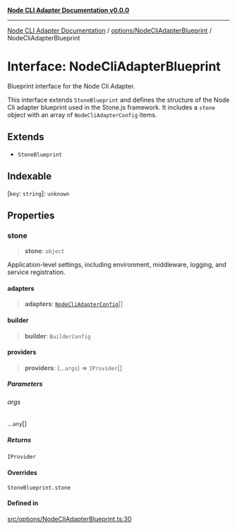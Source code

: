 [**Node CLI Adapter Documentation v0.0.0**](../../../README.md)

***

[Node CLI Adapter Documentation](../../../modules.md) / [options/NodeCliAdapterBlueprint](../README.md) / NodeCliAdapterBlueprint

# Interface: NodeCliAdapterBlueprint

Blueprint interface for the Node Cli Adapter.

This interface extends `StoneBlueprint` and defines the structure of the
Node Cli adapter blueprint used in the Stone.js framework. It includes
a `stone` object with an array of `NodeCliAdapterConfig` items.

## Extends

- `StoneBlueprint`

## Indexable

 \[`key`: `string`\]: `unknown`

## Properties

### stone

> **stone**: `object`

Application-level settings, including environment, middleware, logging, and service registration.

#### adapters

> **adapters**: [`NodeCliAdapterConfig`](NodeCliAdapterConfig.md)[]

#### builder

> **builder**: `BuilderConfig`

#### providers

> **providers**: (...`args`) => `IProvider`[]

##### Parameters

###### args

...`any`[]

##### Returns

`IProvider`

#### Overrides

`StoneBlueprint.stone`

#### Defined in

[src/options/NodeCliAdapterBlueprint.ts:30](https://github.com/stonemjs/node-cli-adapter/blob/30743f7aaaae46db17826e810be4549d56406b6f/src/options/NodeCliAdapterBlueprint.ts#L30)
